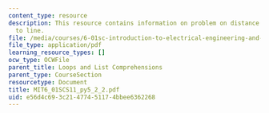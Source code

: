 ```yaml
---
content_type: resource
description: This resource contains information on problem on distance from point
  to line.
file: /media/courses/6-01sc-introduction-to-electrical-engineering-and-computer-science-i-spring-2011/e56d4c693c21477451174bbee6362268_MIT6_01SCS11_py5_2_2.pdf
file_type: application/pdf
learning_resource_types: []
ocw_type: OCWFile
parent_title: Loops and List Comprehensions
parent_type: CourseSection
resourcetype: Document
title: MIT6_01SCS11_py5_2_2.pdf
uid: e56d4c69-3c21-4774-5117-4bbee6362268
---
```

